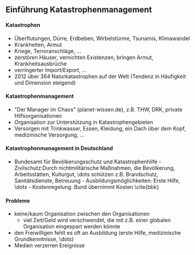 ## Einführung Katastrophenmanagement ##


#### Katastrophen ####

- Überflutungen, Dürre, Erdbeben, Wirbelstürme, Tsunamis, Klimawandel
- Krankheiten, Armut
- Kriege, Terroranschläge, ...
- zerstören Häuser, vernichten Existenzen, bringen Armut, Krankheitsausbrüche 
- verringerter Import/Export, ...
- 2012 über 364 Naturkatastrophen auf der Welt (Tendenz in Häufigkeit und Dimension steigend)

#### Katastrophenmanagement ####

- "Der Manager im Chaos" (planet-wissen.de), z.B. THW, DRK, private Hilfsorganisationen
- Organisation zur Unterstützung in Katastrophengebieten
- Versorgen mit Trinkwasser, Essen, Kleidung, ein Dach über dem Kopf, medizinische Versorgung, ...

#### Katastrophenmanagement in Deutschland ####

- Bundesamt für Bevölkerungsschutz und Katastrophenhilfe
      - Zivilschutz:Durch nichtmilitärische Maßnahmen, die Bevölkerung, Arbeitsstätten, Kulturgut, \dots schützen z.B. Brandschutz, Sanitätsdienste, Betreuung
      - Ausbildungsmöglichkeiten: Erste Hilfe, \dots
      - Kostenregelung: Bund übernimmt Kosten \cite{bbk}

#### Probleme ####

- keine/kaum Organisation zwischen den Organisationen
     - viel Zeit/Geld wird verschwendet, die mit z.B. einer globalen Organisation eingespart werden könnte
- den Freiwilligen fehlt es oft an Ausbildung (erste Hilfe, medizinische Grundkenntnisse, \dots)
- Medien verzerren Ereignisse
